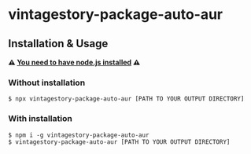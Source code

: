 # vintagestory-package-auto-aur

## Installation & Usage

**⚠ [You need to have node.js installed](https://nodejs.org) ⚠**

### Without installation

```shell
$ npx vintagestory-package-auto-aur [PATH TO YOUR OUTPUT DIRECTORY]
```

### With installation

```shell
$ npm i -g vintagestory-package-auto-aur
$ vintagestory-package-auto-aur [PATH TO YOUR OUTPUT DIRECTORY]
```

